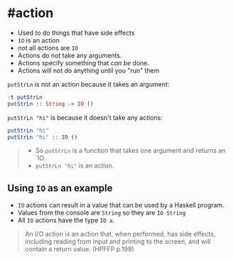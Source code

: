 # #action

- Used to do things that have side effects
- `IO` is an action
- not all actions are `IO`
- Actions do not take any arguments.
- Actions specify something that *can be* done.
- Actions will not do anything until you "run" them

`putStrLn` is not an action because it takes an argument:
```haskell
:t putStrLn
putStrLn :: String -> IO ()
```
`putStrLn "hi"` is because it doesn't take any actions:
```haskell
putStrLn "hi"
putStrLn "hi" :: IO ()
```

> -  So `putStrLn` is a function that takes one argument and returns an `IO.
> - `putStrLn "hi"` is an action.

## Using `IO` as an example

- `IO` actions can result in a value that can be used by a Haskell program.
- Values from the console are `String` so they are `IO String`
- All `IO` actions have the type `IO a`.


>  An I/O action is an action that, when performed, has side effects, including reading from input and printing to the screen, and will contain a return value. (HPFFP p.199)
